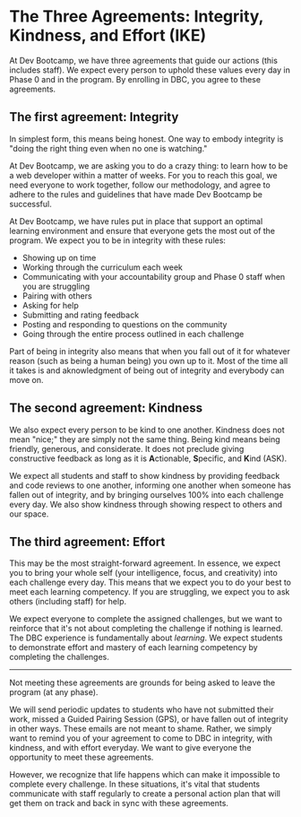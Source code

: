 # The Three Agreements: Integrity, Kindness, and Effort (IKE)

At Dev Bootcamp, we have three agreements that guide our actions (this includes staff). We expect every person to uphold these values every day in Phase 0 and in the program. By enrolling in DBC, you agree to these agreements. 


## The first agreement: Integrity
In simplest form, this means being honest. One way to embody integrity is "doing the right thing even when no one is watching." 

At Dev Bootcamp, we are asking you to do a crazy thing: to learn how to be a web developer within a matter of weeks.  For you to reach this goal, we need everyone to work together, follow our methodology, and agree to adhere to the rules and guidelines that have made Dev Bootcamp be successful. 

At Dev Bootcamp, we have rules put in place that support an optimal learning environment and ensure that everyone gets the most out of the program.  We expect you to be in integrity with these rules:
- Showing up on time
- Working through the curriculum each week
- Communicating with your accountability group and Phase 0 staff when you are struggling
- Pairing with others
- Asking for help
- Submitting and rating feedback
- Posting and responding to questions on the community
- Going through the entire process outlined in each challenge

Part of being in integrity also means that when you fall out of it for whatever reason (such as being a human being) you own up to it.  Most of the time all it takes is and aknowledgment of being out of integrity and everybody can move on.

## The second agreement: Kindness
We also expect every person to be kind to one another. Kindness does not mean "nice;" they are simply not the same thing. Being kind means being friendly, generous, and considerate. It does not preclude giving constructive feedback as long as it is <strong>A</strong>ctionable, <strong>S</strong>pecific, and <strong>K</strong>ind (ASK). 

We expect all students and staff to show kindness by providing feedback and code reviews to one another, informing one another when someone has fallen out of integrity, and by bringing ourselves 100% into each challenge every day. We also show kindness through showing respect to others and our space. 


## The third agreement: Effort
This may be the most straight-forward agreement. In essence, we expect you to bring your whole self (your intelligence, focus, and creativity) into each challenge every day. This means that we expect you to do your best to meet each learning competency. If you are struggling, we expect you to ask others (including staff) for help.

We expect everyone to complete the assigned challenges, but we want to reinforce that it's not about completing the challenge if nothing is learned. The DBC experience is fundamentally about *learning*. We expect students to demonstrate effort and mastery of each learning competency by completing the challenges. 

***

Not meeting these agreements are grounds for being asked to leave the program (at any phase). 

We will send periodic updates to students who have not submitted their work, missed a Guided Pairing Session (GPS), or have fallen out of integrity in other ways. These emails are not meant to shame. Rather, we simply want to remind you of your agreement to come to DBC in integrity, with kindness, and with effort everyday. We want to give everyone the opportunity to meet these agreements. 

However, we recognize that life happens which can make it impossible to complete every challenge. In these situations, it's vital that students communicate with staff regularly to create a personal action plan that will get them on track and back in sync with these agreements. 

